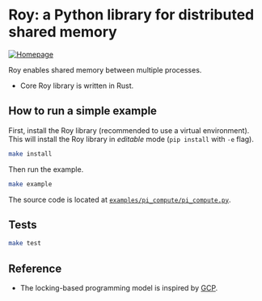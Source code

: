 # Roy: a Python library for distributed shared memory

[![Homepage](https://img.shields.io/badge/Homepage-Visit-blue)](https://yale-nerd.github.io/roy/)


Roy enables shared memory between multiple processes.
- Core Roy library is written in Rust.

## How to run a simple example
First, install the Roy library (recommended to use a virtual environment). This will install the Roy library in _editable_ mode (`pip install` with `-e` flag).
```bash
make install
```
Then run the example.
```bash
make example
```
The source code is located at [`examples/pi_compute/pi_compute.py`](https://github.com/Yale-NeRD/roy/blob/main/examples/pi_compute/pi_compute.py).

## Tests
```bash
make test
```

## Reference
- The locking-based programming model is inspired by [GCP](https://arxiv.org/abs/2301.02576).
